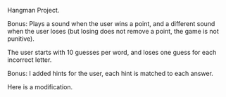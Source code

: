 Hangman Project.

Bonus: Plays a sound when the user wins a point, and a different sound when the user loses (but losing does not remove a point, the game is not punitive).

The user starts with 10 guesses per word, and loses one guess for each incorrect letter.

Bonus: I added hints for the user, each hint is matched to each answer.

Here is a modification.
